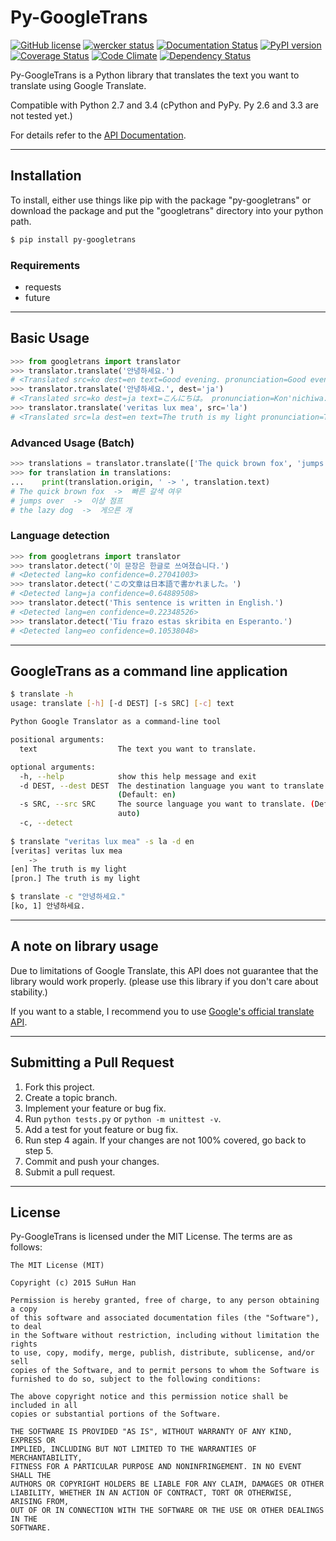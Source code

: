 # Py-GoogleTrans

[![GitHub license](https://img.shields.io/github/license/mashape/apistatus.svg)](http://opensource.org/licenses/MIT)
[![wercker status](https://app.wercker.com/status/b888422b2e335c431f9a10bd8b2768cd/s "wercker status")](https://app.wercker.com/project/bykey/b888422b2e335c431f9a10bd8b2768cd)
[![Documentation Status](https://readthedocs.org/projects/py-googletrans/badge/?version=latest)](https://readthedocs.org/projects/py-googletrans/?badge=latest)
[![PyPI version](https://badge.fury.io/py/py-googletrans.svg)](http://badge.fury.io/py/py-googletrans)
[![Coverage Status](https://coveralls.io/repos/ssut/py-googletrans/badge.svg)](https://coveralls.io/r/ssut/py-googletrans)
[![Code Climate](https://codeclimate.com/github/ssut/py-googletrans/badges/gpa.svg)](https://codeclimate.com/github/ssut/py-googletrans)
[![Dependency Status](https://gemnasium.com/ssut/py-googletrans.svg)](https://gemnasium.com/ssut/py-googletrans)

Py-GoogleTrans is a Python library that translates the text you want to translate using Google Translate.

Compatible with Python 2.7 and 3.4 (cPython and PyPy. Py 2.6 and 3.3 are not tested yet.)

For details refer to the [API Documentation](https://py-googletrans.readthedocs.org/en/latest/googletrans.html).

---

## Installation

To install, either use things like pip with the package "py-googletrans" or download the package and put the "googletrans" directory into your python path.

```bash
$ pip install py-googletrans
```

### Requirements

- requests
- future

---

## Basic Usage

```python
>>> from googletrans import translator
>>> translator.translate('안녕하세요.')
# <Translated src=ko dest=en text=Good evening. pronunciation=Good evening.>
>>> translator.translate('안녕하세요.', dest='ja')
# <Translated src=ko dest=ja text=こんにちは。 pronunciation=Kon'nichiwa.>
>>> translator.translate('veritas lux mea', src='la')
# <Translated src=la dest=en text=The truth is my light pronunciation=The truth is my light>
```

### Advanced Usage (Batch)

```python
>>> translations = translator.translate(['The quick brown fox', 'jumps over', 'the lazy dog'], dest='ko')
>>> for translation in translations:
...    print(translation.origin, ' -> ', translation.text)
# The quick brown fox  ->  빠른 갈색 여우
# jumps over  ->  이상 점프
# the lazy dog  ->  게으른 개
```

### Language detection

```python
>>> from googletrans import translator
>>> translator.detect('이 문장은 한글로 쓰여졌습니다.')
# <Detected lang=ko confidence=0.27041003>
>>> translator.detect('この文章は日本語で書かれました。')
# <Detected lang=ja confidence=0.64889508>
>>> translator.detect('This sentence is written in English.')
# <Detected lang=en confidence=0.22348526>
>>> translator.detect('Tiu frazo estas skribita en Esperanto.')
# <Detected lang=eo confidence=0.10538048>
```

---

## GoogleTrans as a command line application

```bash
$ translate -h
usage: translate [-h] [-d DEST] [-s SRC] [-c] text

Python Google Translator as a command-line tool

positional arguments:
  text                  The text you want to translate.

optional arguments:
  -h, --help            show this help message and exit
  -d DEST, --dest DEST  The destination language you want to translate.
                        (Default: en)
  -s SRC, --src SRC     The source language you want to translate. (Default:
                        auto)
  -c, --detect
  
$ translate "veritas lux mea" -s la -d en
[veritas] veritas lux mea
    ->
[en] The truth is my light
[pron.] The truth is my light

$ translate -c "안녕하세요."
[ko, 1] 안녕하세요.
```


---

## A note on library usage

Due to limitations of Google Translate, this API does not guarantee that the library would work properly. (please use this library if you don't care about stability.)

If you want to a stable, I recommend you to use [Google's official translate API](https://cloud.google.com/translate/docs).

---

## Submitting a Pull Request

1. Fork this project.
2. Create a topic branch.
3. Implement your feature or bug fix.
4. Run `python tests.py` or `python -m unittest -v`.
5. Add a test for yout feature or bug fix.
6. Run step 4 again. If your changes are not 100% covered, go back to step 5.
7. Commit and push your changes.
8. Submit a pull request.

---

## License

Py-GoogleTrans is licensed under the MIT License. The terms are as follows:

```
The MIT License (MIT)

Copyright (c) 2015 SuHun Han

Permission is hereby granted, free of charge, to any person obtaining a copy
of this software and associated documentation files (the "Software"), to deal
in the Software without restriction, including without limitation the rights
to use, copy, modify, merge, publish, distribute, sublicense, and/or sell
copies of the Software, and to permit persons to whom the Software is
furnished to do so, subject to the following conditions:

The above copyright notice and this permission notice shall be included in all
copies or substantial portions of the Software.

THE SOFTWARE IS PROVIDED "AS IS", WITHOUT WARRANTY OF ANY KIND, EXPRESS OR
IMPLIED, INCLUDING BUT NOT LIMITED TO THE WARRANTIES OF MERCHANTABILITY,
FITNESS FOR A PARTICULAR PURPOSE AND NONINFRINGEMENT. IN NO EVENT SHALL THE
AUTHORS OR COPYRIGHT HOLDERS BE LIABLE FOR ANY CLAIM, DAMAGES OR OTHER
LIABILITY, WHETHER IN AN ACTION OF CONTRACT, TORT OR OTHERWISE, ARISING FROM,
OUT OF OR IN CONNECTION WITH THE SOFTWARE OR THE USE OR OTHER DEALINGS IN THE
SOFTWARE.
```